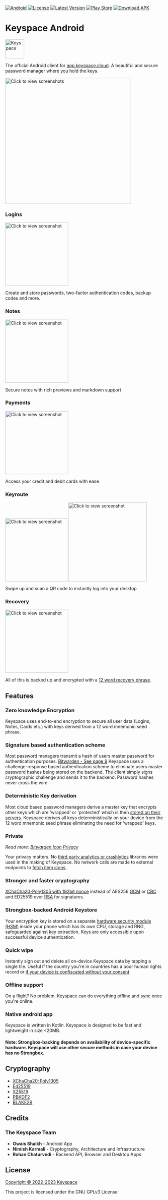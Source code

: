 [![Android](https://img.shields.io/badge/Android-8.1+-138808.svg?style=flat-square&logo=android)](https://wearos.google.com)
[![License](https://img.shields.io/badge/License-GPLv3-purple?style=flat-square&logo=libreoffice)](LICENSE)
[![Latest Version](https://img.shields.io/github/v/tag/Keyspace-cloud/android?label=Version&style=flat-square&logo=semver)](https://github.com/Keyspace-cloud/android/tags)
[![Play Store](https://img.shields.io/badge/Play%20Store-Click%20Here-3DDC84?style=flat-square&logo=googleplay)](https://play.google.com/store/apps/details?id=cloud.keyspace.android)
[![Download APK](https://img.shields.io/badge/Download%20APK-Click%20Here-blue?style=flat-square&logo=dropbox)](https://github.com/Keyspace-cloud/android/actions/workflows/android.yml?query=is%3Asuccess)

# Keyspace Android

<img src = "app/src/main/res/mipmap-xhdpi/ic_launcher_round.png" alt = "Keyspace" width = "60dp">

The official Android client for [app.keyspace.cloud](https://app.keyspace.cloud/). A beautiful and secure password manager where you hold the keys.

<img src="misc_assets/app-previews/readme/2phones.png" width="400px"  alt="Click to view screenshots">

### Logins

<img src="misc_assets/app-previews/readme/mini-login.png" width="200px"  alt="Click to view screenshot">

Create and store passwords, two-factor authentication codes, backup codes and more. 

### Notes

<img src="misc_assets/app-previews/readme/notes.png" width="200px"  alt="Click to view screenshot">

Secure notes with rich previews and markdown support

### Payments

<img src="misc_assets/app-previews/readme/cards.png" width="200px"  alt="Click to view screenshot">

Access your credit and debit cards with ease

### Keyroute

<img src="misc_assets/app-previews/readme/keyroute-scan.png" width="200px"  alt="Click to view screenshot"><img src="misc_assets/app-previews/readme/keyroute-success.png" width="250px"  alt="Click to view screenshot">

Swipe up and scan a QR code to instantly log into your desktop

### Recovery

<img src="misc_assets/app-previews/readme/words.png" width="200px"  alt="Click to view screenshot">

All of this is backed up and encrypted with a [12 word recovery phrase](https://github.com/bitcoin/bips/blob/master/bip-0039.mediawiki).

## Features

### Zero knowledge Encryption

Keyspace uses end-to-end encryption to secure all user data (Logins, Notes, Cards etc.) with keys derived from a 12 word mnemonic seed phrase.

### Signature based authentication scheme

Most password managers transmit a hash of users master password for authentication purposes. [Bitwarden - See page 9](https://bitwarden.com/images/resources/security-white-paper-download.pdf) Keyspace uses a challenge-response based authentication scheme to eliminate users master password hashes being stored on the backend. The client simply signs cryptographic challenge and sends it to the backend. Password hashes never cross the wire.

### Deterministic Key derivation

Most cloud based password managers derive a master key that encrypts other keys which are 'wrapped' or 'protected' which is then [stored on their servers](https://bitwarden.com/images/resources/security-white-paper-download.pdf). Keyspace derives all keys deterministically on your device from the 12 word mnemonic seed phrase eliminating the need for 'wrapped' keys. 

### Private

_Read more: [Bitwarden Icon Privacy](https://github.com/bitwarden/mobile/issues/2087)_

Your privacy matters. No [third party analytics or crashlytics](https://www.androidpolice.com/2021/02/26/lastpass-analytics-code-raises-questions-about-potential-security-issues/) libraries were used in the making of Keyspace. 
No network calls are made to external endpoints to [fetch item icons](https://bitwarden.com/help/website-icons/). 

### Stronger and faster cryptography

[XChaCha20-Poly1305 with 192bit nonce](https://en.wikipedia.org/wiki/ChaCha20-Poly1305#XChaCha20-Poly1305_%E2%80%93_extended_nonce_variant) instead of AES256 [GCM](https://doc.libsodium.org/secret-key_cryptography/aead/aes-256-gcm#warning) or [CBC](https://alicegg.tech/2019/06/23/aes-cbc.html) and ED25519 over [RSA](https://leanpub.com/gocrypto/read#leanpub-auto-ed25519) for signatures.

### Strongbox-backed Android Keystore

Your encryption key is stored on a separate [hardware security module (HSM)](https://developer.android.com/training/articles/keystore#HardwareSecurityModule) inside your phone which has its own CPU, storage and RNG, safeguarded against key extraction. Keys are only accessible upon successful device authentication.

### Quick wipe

Instantly sign out and delete all on-device Keyspace data by tapping a single tile. Useful if the country you're in countries has a poor human rights record or [if your device is confiscated without your consent](https://www.dailydot.com/debug/greenwald-partner-david-miranda-detained-airport/).

### Offline support

On a flight? No problem. Keyspace can do everything offline and sync once you're online.

### Native android app

Keyspace is written in Kotlin. Keyspace is designed to be fast and lightweight in size <20MB.

#### Note: Strongbox-backing depends on availability of device-specific hardware. Keyspace will use other secure methods in case your device has no Strongbox.

## Cryptography

- [XChaCha20-Poly1305](https://doc.libsodium.org/secret-key_cryptography/aead/chacha20-poly1305/xchacha20-poly1305_construction)
- [Ed25519](https://doc.libsodium.org/secret-key_cryptography/aead/chacha20-poly1305/xchacha20-poly1305_construction)
- [X25519](https://doc.libsodium.org/key_exchange#usage)
- [PBKDF2](https://github.com/bitcoin/bips/blob/master/bip-0039.mediawiki#from-mnemonic-to-seed)
- [BLAKE2B](https://doc.libsodium.org/key_derivation#deriving-keys-from-a-single-high-entropy-key)

## Credits

### The Keyspace Team

- **Owais Shaikh** - Android App
- **Nimish Karmali** - Cryptography, Architecture and Infrastructure
- **Rohan Chaturvedi** - Backend API, Browser and Desktop Apps

## License

[Copyright © 2022-2023 Keyspace](LICENSE)

This project is licensed under the GNU GPLv3 License
